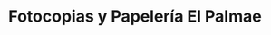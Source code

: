 ---
title: "Fotocopias y Papelería El Palmae"
url: /santa-ana/fotocopias-y-papeleria-el-palmae/
shop: Schreibwaren
---